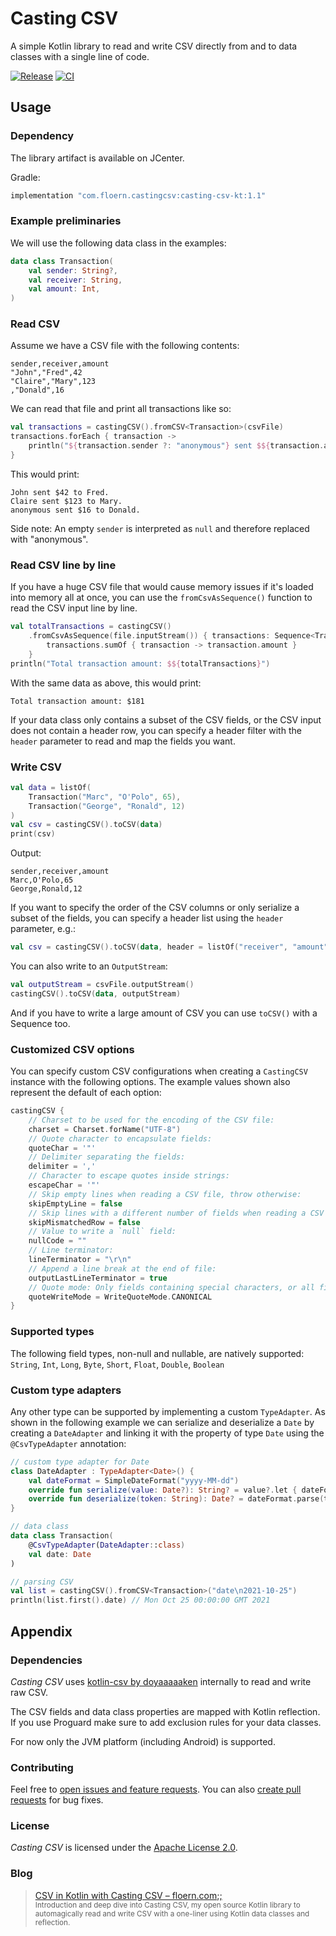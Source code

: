 # Casting CSV

A simple Kotlin library to read and write CSV directly from and to data classes with a single line of code.

[![Release](https://img.shields.io/bintray/v/floern/maven/casting-csv-kt?label=release)](https://bintray.com/floern/maven/casting-csv-kt)
[![CI](https://img.shields.io/github/workflow/status/Floern/casting-csv-kt/CI/main?label=ci)](https://github.com/Floern/casting-csv-kt/actions?query=workflow%3ACI)

## Usage

### Dependency

The library artifact is available on JCenter.

Gradle:
```kotlin
implementation "com.floern.castingcsv:casting-csv-kt:1.1"
```

### Example preliminaries

We will use the following data class in the examples:
```kotlin
data class Transaction(
    val sender: String?,
    val receiver: String,
    val amount: Int,
)
```

### Read CSV

Assume we have a CSV file with the following contents:
```text
sender,receiver,amount
"John","Fred",42
"Claire","Mary",123
,"Donald",16
```

We can read that file and print all transactions like so:
```kotlin
val transactions = castingCSV().fromCSV<Transaction>(csvFile)
transactions.forEach { transaction ->
    println("${transaction.sender ?: "anonymous"} sent $${transaction.amount} to ${transaction.receiver}.")
}
```

This would print:
```text
John sent $42 to Fred.
Claire sent $123 to Mary.
anonymous sent $16 to Donald.
```

Side note: An empty `sender` is interpreted as `null` and therefore replaced with "anonymous".

### Read CSV line by line

If you have a huge CSV file that would cause memory issues if it's loaded into memory all at once, 
you can use the `fromCsvAsSequence()` function to read the CSV input line by line.
```kotlin
val totalTransactions = castingCSV()
    .fromCsvAsSequence(file.inputStream()) { transactions: Sequence<Transaction> ->
        transactions.sumOf { transaction -> transaction.amount }
    }
println("Total transaction amount: $${totalTransactions}")
```

With the same data as above, this would print: 
```text
Total transaction amount: $181
```

If your data class only contains a subset of the CSV fields, or the CSV input does not contain a header row, 
you can specify a header filter with the `header` parameter to read and map the fields you want.

### Write CSV

```kotlin
val data = listOf(
    Transaction("Marc", "O'Polo", 65),
    Transaction("George", "Ronald", 12)
)
val csv = castingCSV().toCSV(data)
print(csv)
```

Output:
```text 
sender,receiver,amount
Marc,O'Polo,65
George,Ronald,12
```

If you want to specify the order of the CSV columns or only serialize a subset of the fields, 
you can specify a header list using the `header` parameter, e.g.:
```kotlin
val csv = castingCSV().toCSV(data, header = listOf("receiver", "amount"))
```

You can also write to an `OutputStream`:
```kotlin
val outputStream = csvFile.outputStream()
castingCSV().toCSV(data, outputStream)
```

And if you have to write a large amount of CSV you can use `toCSV()` with a Sequence too.

### Customized CSV options

You can specify custom CSV configurations when creating a `CastingCSV` instance with the following options. 
The example values shown also represent the default of each option:
```kotlin
castingCSV {
    // Charset to be used for the encoding of the CSV file:
    charset = Charset.forName("UTF-8")
    // Quote character to encapsulate fields:
    quoteChar = '"'
    // Delimiter separating the fields:
    delimiter = ','
    // Character to escape quotes inside strings:
    escapeChar = '"'
    // Skip empty lines when reading a CSV file, throw otherwise:
    skipEmptyLine = false
    // Skip lines with a different number of fields when reading a CSV file, throw otherwise:
    skipMismatchedRow = false
    // Value to write a `null` field:
    nullCode = ""
    // Line terminator:
    lineTerminator = "\r\n"
    // Append a line break at the end of file:
    outputLastLineTerminator = true
    // Quote mode: Only fields containing special characters, or all fields:
    quoteWriteMode = WriteQuoteMode.CANONICAL
}
```

### Supported types

The following field types, non-null and nullable, are natively supported: 
`String`, `Int`, `Long`, `Byte`, `Short`, `Float`, `Double`, `Boolean`

### Custom type adapters

Any other type can be supported by implementing a custom `TypeAdapter`. 
As shown in the following example we can serialize and deserialize a `Date` by creating a `DateAdapter` 
and linking it with the property of type `Date` using the `@CsvTypeAdapter` annotation:
```kotlin
// custom type adapter for Date
class DateAdapter : TypeAdapter<Date>() {
    val dateFormat = SimpleDateFormat("yyyy-MM-dd")
    override fun serialize(value: Date?): String? = value?.let { dateFormat.format(it) }
    override fun deserialize(token: String): Date? = dateFormat.parse(token)
}

// data class
data class Transaction(
    @CsvTypeAdapter(DateAdapter::class)
    val date: Date
)

// parsing CSV
val list = castingCSV().fromCSV<Transaction>("date\n2021-10-25")
println(list.first().date) // Mon Oct 25 00:00:00 GMT 2021
```

## Appendix

### Dependencies

_Casting CSV_ uses [kotlin-csv by doyaaaaaken](https://github.com/doyaaaaaken/kotlin-csv) internally 
to read and write raw CSV.

The CSV fields and data class properties are mapped with Kotlin reflection. 
If you use Proguard make sure to add exclusion rules for your data classes.

For now only the JVM platform (including Android) is supported.

### Contributing

Feel free to [open issues and feature requests](https://github.com/Floern/casting-csv-kt/issues). 
You can also [create pull requests](https://github.com/Floern/casting-csv-kt/pulls) for bug fixes. 

### License

_Casting CSV_ is licensed under the [Apache License 2.0](http://www.apache.org/licenses/LICENSE-2.0).

### Blog

> [CSV in Kotlin with Casting CSV &ndash; floern.com;;](https://floern.com/;;/csv-with-kotlin/)  
> <small>Introduction and deep dive into Casting CSV, my open source Kotlin library to automagically read and 
write CSV with a one-liner using Kotlin data classes and reflection.</small>
